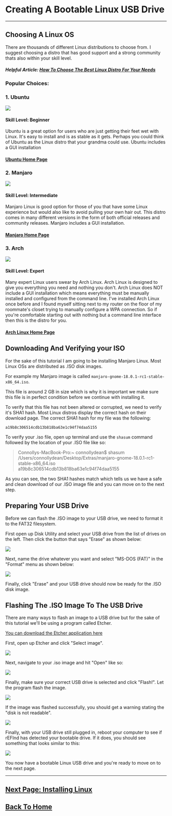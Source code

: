 # Creating A Bootable Linux USB Drive
***

## Choosing A Linux OS

There are thousands of different Linux distributions to choose from. I suggest choosing a distro that has good support and a strong community thats also within your skill level.

##### Helpful Article: [How To Choose The Best Linux Distro For Your Needs](https://www.lifewire.com/choose-best-linux-distro-for-needs-2201172)

### Popular Choices:


### 1. Ubuntu
![](images/ubuntu.png)

#### Skill Level: Beginner

Ubuntu is a great option for users who are just getting their feet wet with Linux. It's easy to install and is as stable as it gets. Perhaps you could think of Ubuntu as the Linux distro that your grandma could use. Ubuntu includes a GUI installation

#### [Ubuntu Home Page](https://www.ubuntu.com/download/desktop)

### 2. Manjaro
![](images/manjaro.png)

#### Skill Level: Intermediate

Manjaro Linux is good option for those of you that have some Linux experience but would also like to avoid pulling your own hair out. This distro comes in many different versions in the form of both official releases and community releases. Manjaro includes a GUI installation.

#### [Manjaro Home Page](https://manjaro.org/)

### 3. Arch
![](images/arch.png)

#### Skill Level: Expert

Many expert Linux users swear by Arch Linux. Arch Linux is designed to give you everything you need and nothing you don't. Arch Linux does NOT include a GUI installation which means everything must be manually installed and configured from the command line. I've installed Arch Linux once before and I found myself sitting next to my router on the floor of my roommate's closet trying to manually configure a WPA connection. So if you're comfortable starting out with nothing but a command line interface then this is the distro for you.

#### [Arch Linux Home Page](https://www.archlinux.org/)

##  Downloading And Verifying your ISO

For the sake of this tutorial I am going to be installing Manjaro Linux. Most Linux OSs are distributed as .ISO disk images.

For example my Manjaro image is called `manjaro-gnome-18.0.1-rc1-stable-x86_64.iso`.  

This file is around 2 GB in size which is why it is important we make sure this file is in perfect condition before we continue with installing it.

To verify that this file has not been altered or corrupted, we need to verify it's SHA1 hash. Most Linux distros display the correct hash on their download page.  The correct SHA1 hash for my file was the following:

`a19b8c306514cdb13b818ba63e1c94f74daa5155`

To verify your .iso file, open up terminal and use the `shasum` command followed by the location of your .ISO file like so:

>Connollys-MacBook-Pro:~ connollydean$ shasum /Users/connollydean/Desktop/Extras/manjaro-gnome-18.0.1-rc1-stable-x86_64.iso     
a19b8c306514cdb13b818ba63e1c94f74daa5155  

As you can see, the two SHA1 hashes match which tells us we have a safe and clean download of our .ISO image file and you can move on to the next step.

## Preparing Your USB Drive

Before we can flash the .ISO image to your USB drive, we need to format it to the FAT32 filesystem.

First open up Disk Utility and select your USB drive from the list of drives on the left. Then click the button that says "Erase" as shown below:

![](images/USB1.png)

Next, name the drive whatever you want and select "MS-DOS (FAT)" in the "Format" menu as shown below:

![](images/USB2.png)

Finally, click "Erase" and your USB drive should now be ready for the .ISO disk image.

## Flashing The .ISO Image To The USB Drive

There are many ways to flash an image to a USB drive but for the sake of this tutorial we'll be using a program called Etcher.

[You can download the Etcher application here](https://www.balena.io/etcher/)

First, open up Etcher and click "Select image".

![](images/etcher1.png)

Next, navigate to your .iso image and hit "Open" like so:

![](images/etcher2.png)

Finally, make sure your correct USB drive is selected and click "Flash!".  Let the program flash the image.

![](images/etcher4.png)

If the image was flashed successfully, you should get a warning stating the "disk is not readable".

![](images/etcher5.png)

Finally, with your USB drive still plugged in, reboot your computer to see if rEFInd has detected your bootable drive. If it does, you should see something that looks similar to this:

![](images/refindUSB.png)

You now have a bootable Linux USB drive and you're ready to move on to the next page.

***
## [Next Page: Installing Linux](pages/linuxinstall.md)

## [Back To Home](README.md)

